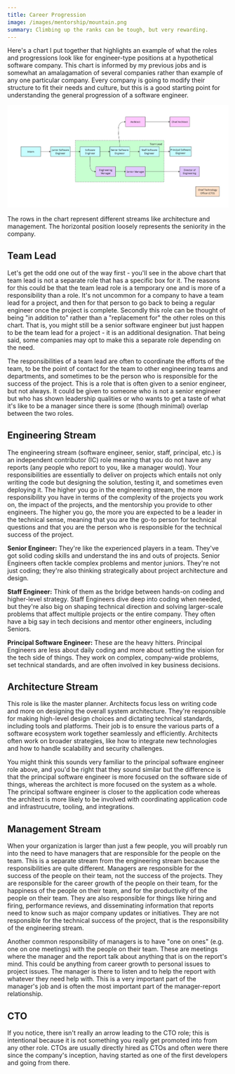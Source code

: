 ```yaml
---
title: Career Progression
image: /images/mentorship/mountain.png
summary: Climbing up the ranks can be tough, but very rewarding.
---
```


Here's a chart I put together that highlights an example of what the roles and progressions look like for engineer-type positions at a hypothetical software company. This chart is informed by my previous jobs and is somewhat an amalagamation of several companies rather than example of any one particular company. Every company is going to modify their structure to fit their needs and culture, but this is a good starting point for understanding the general progression of a software engineer.

![Software Roles](/images/mentorship/software-roles.jpg)

The rows in the chart represent different streams like architecture and management. The horizontal position loosely represents the seniority in the company.

## Team Lead

Let's get the odd one out of the way first - you'll see in the above chart that team lead is not a separate role that has a specific box for it. The reasons for this could be that the team lead role is a temporary one and is more of a responsibility than a role. It's not uncommon for a company to have a team lead for a project, and then for that person to go back to being a regular engineer once the project is complete. Secondly this role can be thought of being "in addition to" rather than a "replacement for" the other roles on this chart. That is, you might still be a senior software engineer but just happen to be the team lead for a project - it is an additional designation. That being said, some companies may opt to make this a separate role depending on the need.

The responsibilities of a team lead are often to coordinate the efforts of the team, to be the point of contact for the team to other engineering teams and departments, and sometimes to be the person who is responsible for the success of the project. This is a role that is often given to a senior engineer, but not always. It could be given to someone who is not a senior engineer but who has shown leadership qualities or who wants to get a taste of what it's like to be a manager since there is some (though minimal) overlap between the two roles.

## Engineering Stream

The engineering stream (software engineer, senior, staff, principal, etc.) is an independent contributor (IC) role meaning that you do not have any reports (any people who report to you, like a manager would). Your responsibilities are essentially to deliver on projects which entails not only writing the code but designing the solution, testing it, and sometimes even deploying it. The higher you go in the engineering stream, the more responsibility you have in terms of the complexity of the projects you work on, the impact of the projects, and the mentorship you provide to other engineers. The higher you go, the more you are expected to be a leader in the technical sense, meaning that you are the go-to person for technical questions and that you are the person who is responsible for the technical success of the project.

**Senior Engineer:** They're like the experienced players in a team. They've got solid coding skills and understand the ins and outs of projects. Senior Engineers often tackle complex problems and mentor juniors. They're not just coding; they're also thinking strategically about project architecture and design.

**Staff Engineer:** Think of them as the bridge between hands-on coding and higher-level strategy. Staff Engineers dive deep into coding when needed, but they're also big on shaping technical direction and solving larger-scale problems that affect multiple projects or the entire company. They often have a big say in tech decisions and mentor other engineers, including Seniors.

**Principal Software Engineer:** These are the heavy hitters. Principal Engineers are less about daily coding and more about setting the vision for the tech side of things. They work on complex, company-wide problems, set technical standards, and are often involved in key business decisions.

## Architecture Stream

This role is like the master planner. Architects focus less on writing code and more on designing the overall system architecture. They're responsible for making high-level design choices and dictating technical standards, including tools and platforms. Their job is to ensure the various parts of a software ecosystem work together seamlessly and efficiently. Architects often work on broader strategies, like how to integrate new technologies and how to handle scalability and security challenges.

You might think this sounds very familiar to the principal software engineer role above, and you'd be right that they sound similar but the difference is that the principal software engineer is more focused on the software side of things, whereas the architect is more focused on the system as a whole. The principal software engineer is closer to the application code whereas the architect is more likely to be involved with coordinating application code and infrastrucutre, tooling, and integrations.

## Management Stream

When your organization is larger than just a few people, you will proably run into the need to have managers that are responsible for the people on the team. This is a separate stream from the engineering stream because the responsibilities are quite different. Managers are responsible for the success of the people on their team, not the success of the projects. They are responsible for the career growth of the people on their team, for the happiness of the people on their team, and for the productivity of the people on their team. They are also responsible for things like hiring and firing, performance reviews, and disseminating information that reports need to know such as major company updates or initiatives. They are not responsible for the technical success of the project, that is the responsibility of the engineering stream.

Another common responsibility of managers is to have "one on ones" (e.g. one on one meetings) with the people on their team. These are meetings where the manager and the report talk about anything that is on the report's mind. This could be anything from career growth to personal issues to project issues. The manager is there to listen and to help the report with whatever they need help with. This is a very important part of the manager's job and is often the most important part of the manager-report relationship.

## CTO

If you notice, there isn't really an arrow leading to the CTO role; this is intentional because it is not something you really get promoted into from any other role. CTOs are usually directly hired as CTOs and often were there since the company's inception, having started as one of the first developers and going from there.
